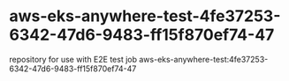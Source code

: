 # aws-eks-anywhere-test-4fe37253-6342-47d6-9483-ff15f870ef74-47
repository for use with E2E test job aws-eks-anywhere-test:4fe37253-6342-47d6-9483-ff15f870ef74-47
